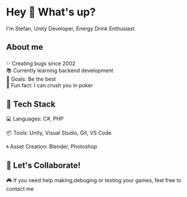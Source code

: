 <h1 align="left">Hey 👋 What's up?</h1>
<p align="left">I'm Stefan, Unity Developer, Energy Drink Enthusiast  </p>
<h2 align="left">About me</h2>

###

<p align="left">✨ Creating bugs since 2002<br>📚 Currently learning backend development<br>🎯 Goals: Be the best<br>🎲 Fun fact: I can crush you in poker</p>

###

<h2 align="left">🔧 Tech Stack</h2>
<p align="left">💻 Languages: C#, PHP</p>
<p align="left">📦 Tools: Unity, Visual Studio, Git, VS Code</p>
<p align="left">🌀 Asset Creation: Blender, Photoshop

###

<h2 align="left">🤝 Let's Collaborate!</h2>
<p align="left">🎮 If you need help making,debuging or testing your games, feel free to contact me</p>
